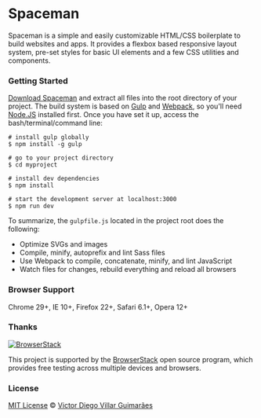 # Spaceman

Spaceman is a simple and easily customizable HTML/CSS boilerplate to build websites and apps. It provides a flexbox based responsive layout system, pre-set styles for basic UI elements and a few CSS utilities and components.

### Getting Started

[Download Spaceman](https://github.com/victordieggo/spaceman/releases/latest) and extract all files into the root directory of your project. The build system is based on [Gulp](#build-tools) and [Webpack](https://webpack.js.org/), so you'll need [Node.JS](https://nodejs.org/en/) installed first. Once you have set it up, access the bash/terminal/command line:

```
# install gulp globally
$ npm install -g gulp

# go to your project directory
$ cd myproject

# install dev dependencies
$ npm install

# start the development server at localhost:3000
$ npm run dev
```

To summarize, the `gulpfile.js` located in the project root does the following:

* Optimize SVGs and images
* Compile, minify, autoprefix and lint Sass files
* Use Webpack to compile, concatenate, minify, and lint JavaScript
* Watch files for changes, rebuild everything and reload all browsers

### Browser Support

Chrome 29+, IE 10+, Firefox 22+, Safari 6.1+, Opera 12+

### Thanks

[![BrowserStack](https://victordiego.com/browserstack-logo.jpg)](https://www.browserstack.com)

This project is supported by the [BrowserStack](https://www.browserstack.com) open source program, which provides free testing across multiple devices and browsers.

### License

[MIT License](https://victordieggo.mit-license.org/) © [Victor Diego Villar Guimarães](https://victordiego.com)
